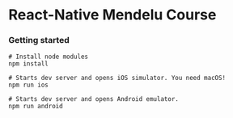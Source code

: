 # React-Native Mendelu Course

### Getting started

```shell
# Install node modules
npm install

# Starts dev server and opens iOS simulator. You need macOS!
npm run ios

# Starts dev server and opens Android emulator.
npm run android
```
